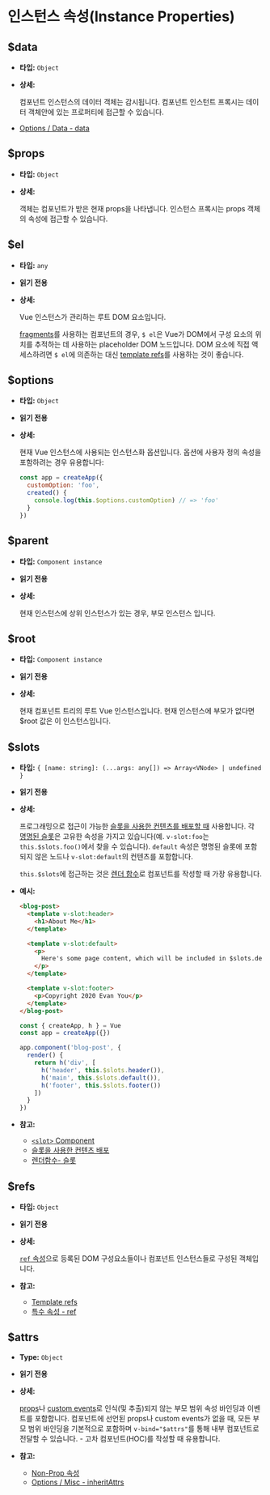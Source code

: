 # 인스턴스 속성(Instance Properties)

## $data

- **타입:** `Object`

- **상세:**

    컴포넌트 인스턴스의 데이터 객체는 감시됩니다. 컴포넌트 인스턴트 프록시는 데이터 객체안에 있는 프로퍼티에 접근할 수 있습니다.

- [Options / Data - data](./options-data.html#data-2)

## $props

- **타입:** `Object`

- **상세:**

    객체는 컴포넌트가 받은 현재 props을 나타냅니다. 인스턴스 프록시는 props 객체의 속성에 접근할 수 있습니다.

## $el

- **타입:** `any`

- **읽기 전용**

- **상세:**

    Vue 인스턴스가 관리하는 루트 DOM 요소입니다.
    
    [fragments](../guide/migration/fragments)를 사용하는 컴포넌트의 경우, `$ el`은 Vue가 DOM에서 구성 요소의 위치를 추적하는 데 사용하는 placeholder DOM 노드입니다. DOM 요소에 직접 액세스하려면 `$ el`에 의존하는 대신 [template refs](../guide/component-template-refs.html)를 사용하는 것이 좋습니다.
## $options

- **타입:** `Object`

- **읽기 전용**

- **상세:**

    현재 Vue 인스턴스에 사용되는 인스턴스화 옵션입니다. 옵션에 사용자 정의 속성을 포함하려는 경우 유용합니다:

    ```js
    const app = createApp({
      customOption: 'foo',
      created() {
        console.log(this.$options.customOption) // => 'foo'
      }
    })
    ```

## $parent

- **타입:** `Component instance`

- **읽기 전용**

- **상세:**

    현재 인스턴스에 상위 인스턴스가 있는 경우, 부모 인스턴스 입니다.

## $root

- **타입:** `Component instance`

- **읽기 전용**

- **상세:**

    현재 컴포넌트 트리의 루트 Vue 인스턴스입니다. 현재 인스턴스에 부모가 없다면 $root 값은 이 인스턴스입니다.

## $slots

- **타입:** `{ [name: string]: (...args: any[]) => Array<VNode> | undefined }`

- **읽기 전용**

- **상세:**

    프로그래밍으로 접근이 가능한 [슬롯을 사용한 컨텐츠를 배포할 때](../guide/component-basics.html#content-distribution-with-slots) 사용합니다. 각 [명명된 슬롯](../guide/component-slots.html#named-slots)은 고유한 속성을 가지고 있습니다(예. `v-slot:foo`는 `this.$slots.foo()`에서 찾을 수 있습니다). `default` 속성은 명명된 슬롯에 포함되지 않은 노드나 `v-slot:default`의 컨텐츠를 포함합니다.

    `this.$slots`에 접근하는 것은 [렌더 함수](../guide/render-function.html)로 컴포넌트를 작성할 때 가장 유용합니다.

- **예시:**

    ```html
    <blog-post>
      <template v-slot:header>
        <h1>About Me</h1>
      </template>

      <template v-slot:default>
        <p>
          Here's some page content, which will be included in $slots.default.
        </p>
      </template>

      <template v-slot:footer>
        <p>Copyright 2020 Evan You</p>
      </template>
    </blog-post>
    ```

    ```js
    const { createApp, h } = Vue
    const app = createApp({})

    app.component('blog-post', {
      render() {
        return h('div', [
          h('header', this.$slots.header()),
          h('main', this.$slots.default()),
          h('footer', this.$slots.footer())
        ])
      }
    })
    ```

- **참고:**

    - [`<slot>` Component](built-in-components.html#slot)
    - [슬롯을 사용한 컨텐츠 배포](../guide/component-basics.html#content-distribution-with-slots)
    - [렌더함수- 슬롯](../guide/render-function.html#slots)

## $refs

- **타입:** `Object`

- **읽기 전용**

- **상세:**

    [`ref` 속성](../guide/component-template-refs.html)으로 등록된 DOM 구성요소들이나 컴포넌트 인스턴스들로 구성된 객체입니다.

- **참고:**
    - [Template refs](../guide/component-template-refs.html)
    - [특수 속성 - ref](./special-attributes.md#ref)

## $attrs

- **Type:** `Object`

- **읽기 전용**

- **상세:**

    [props](./options-data.html#props)나 [custom events](./options-data.html#emits)로 인식(및 추출)되지 않는 부모 범위 속성 바인딩과 이벤트를 포함합니다. 컴포넌트에 선언된 props나 custom events가 없을 때, 모든 부모 범위 바인딩을 기본적으로 포함하며 `v-bind="$attrs"`를 통해 내부 컴포넌트로 전달할 수 있습니다. - 고차 컴포넌트(HOC)를 작성할 때 유용합니다.

- **참고:**
    - [Non-Prop 속성](../guide/component-attrs.html)
    - [Options / Misc - inheritAttrs](./options-misc.html#inheritattrs)
